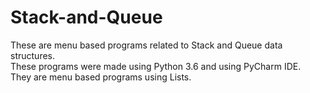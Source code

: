 # Stack-and-Queue
These are menu based programs related to Stack and Queue data structures. <br />
These programs were made using Python 3.6 and using PyCharm IDE.<br />
They are menu based programs using Lists.<br />
